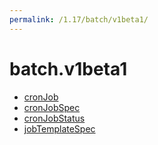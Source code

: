 ```yaml
---
permalink: /1.17/batch/v1beta1/
---
```


# batch.v1beta1



* [cronJob](cronJob.md)
* [cronJobSpec](cronJobSpec.md)
* [cronJobStatus](cronJobStatus.md)
* [jobTemplateSpec](jobTemplateSpec.md)